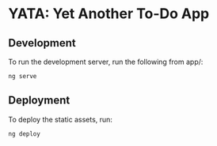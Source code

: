 # YATA: Yet Another To-Do App

## Development

To run the development server, run the following from app/:

```
ng serve
```

## Deployment

To deploy the static assets, run:

```
ng deploy
```
